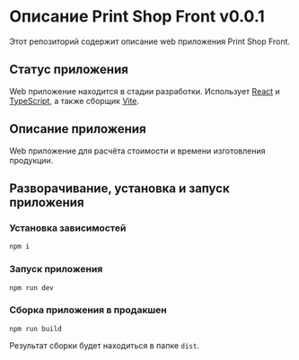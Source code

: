 # Описание Print Shop Front v0.0.1

Этот репозиторий содержит описание web приложения Print Shop Front.

## Статус приложения

Web приложение находится в стадии разработки. Использует [React](https://react.dev/) и [TypeScript](https://www.typescriptlang.org/), а также сборщик [Vite](https://vitejs.dev/).

## Описание приложения

Web приложение для расчёта стоимости и времени изготовления продукции.

## Разворачивание, установка и запуск приложения

### Установка зависимостей

```shell
npm i
```

### Запуск приложения

```shell
npm run dev
```

### Сборка приложения в продакшен

```shell
npm run build
```

Результат сборки будет находиться в папке `dist`.
